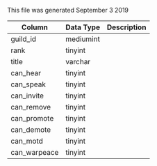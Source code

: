 This file was generated September 3 2019

| Column       | Data Type | Description |
| ------------ | --------- | ----------- |
| guild_id     | mediumint |             |
| rank         | tinyint   |             |
| title        | varchar   |             |
| can_hear     | tinyint   |             |
| can_speak    | tinyint   |             |
| can_invite   | tinyint   |             |
| can_remove   | tinyint   |             |
| can_promote  | tinyint   |             |
| can_demote   | tinyint   |             |
| can_motd     | tinyint   |             |
| can_warpeace | tinyint   |             |